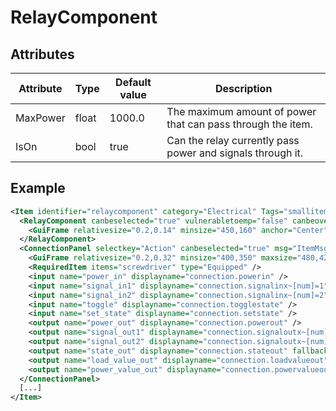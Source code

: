 # RelayComponent


## Attributes

| Attribute|Type|Default value|Description |
| ---|---|---|--- |
| MaxPower|float|1000.0|The maximum amount of power that can pass through the item. |
| IsOn|bool|true|Can the relay currently pass power and signals through it. |



## Example
```xml
<Item identifier="relaycomponent" category="Electrical" Tags="smallitem,signal,logic" maxstacksize="8" cargocontaineridentifier="metalcrate" scale="0.5" impactsoundtag="impact_metal_light" isshootable="true">
  <RelayComponent canbeselected="true" vulnerabletoemp="false" canbeoverloaded="false">
    <GuiFrame relativesize="0.2,0.14" minsize="450,160" anchor="Center" style="ItemUI" />
  </RelayComponent>
  <ConnectionPanel selectkey="Action" canbeselected="true" msg="ItemMsgRewireScrewdriver" hudpriority="10">
    <GuiFrame relativesize="0.2,0.32" minsize="400,350" maxsize="480,420" anchor="Center" style="ConnectionPanel" />
    <RequiredItem items="screwdriver" type="Equipped" />
    <input name="power_in" displayname="connection.powerin" />
    <input name="signal_in1" displayname="connection.signalinx~[num]=1" />
    <input name="signal_in2" displayname="connection.signalinx~[num]=2" />
    <input name="toggle" displayname="connection.togglestate" />
    <input name="set_state" displayname="connection.setstate" />
    <output name="power_out" displayname="connection.powerout" />
    <output name="signal_out1" displayname="connection.signaloutx~[num]=1" />
    <output name="signal_out2" displayname="connection.signaloutx~[num]=2" />
    <output name="state_out" displayname="connection.stateout" fallbackdisplayname="connection.signalout" />
    <output name="load_value_out" displayname="connection.loadvalueout" />
    <output name="power_value_out" displayname="connection.powervalueout" />
  </ConnectionPanel>
  [...]
</Item>
```

